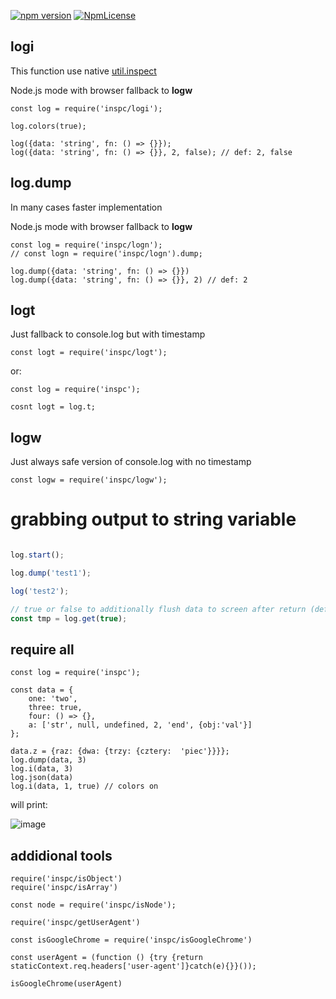 [![npm version](https://badge.fury.io/js/inspc.svg)](https://badge.fury.io/js/inspc)
[![NpmLicense](https://img.shields.io/npm/l/inspc.svg)](https://github.com/stopsopa/inspc/blob/master/LICENSE)


logi
---

This function use native [util.inspect](https://nodejs.org/api/util.html#util_util_inspect_object_options)

Node.js mode with browser fallback to **logw**

    const log = require('inspc/logi');
    
    log.colors(true);
    
    log({data: 'string', fn: () => {}});
    log({data: 'string', fn: () => {}}, 2, false); // def: 2, false
    
log.dump
---

In many cases faster implementation

Node.js mode with browser fallback to **logw**

    const log = require('inspc/logn');
    // const logn = require('inspc/logn').dump;
    
    log.dump({data: 'string', fn: () => {}})    
    log.dump({data: 'string', fn: () => {}}, 2) // def: 2   
    
logt
---

Just fallback to console.log but with timestamp

    const logt = require('inspc/logt');
    
or:
    
    const log = require('inspc');
    
    cosnt logt = log.t;
    
logw
---

Just always safe version of console.log with no timestamp 

    const logw = require('inspc/logw');  
    
# grabbing output to string variable

```javascript

log.start();

log.dump('test1');

log('test2');

// true or false to additionally flush data to screen after return (def false)
const tmp = log.get(true);
```    
    
require all
---

    
    const log = require('inspc');
    
    const data = {
        one: 'two',
        three: true,
        four: () => {},
        a: ['str', null, undefined, 2, 'end', {obj:'val'}]
    };
    
    data.z = {raz: {dwa: {trzy: {cztery:  'piec'}}}};
    log.dump(data, 3)
    log.i(data, 3)
    log.json(data)
    log.i(data, 1, true) // colors on
    
will print:

![image](https://user-images.githubusercontent.com/3743506/50531636-4ca2f200-0b05-11e9-93ae-9641ed80431d.png)
    
addidional tools
---    

    require('inspc/isObject')
    require('inspc/isArray')
    
    const node = require('inspc/isNode');
    
    require('inspc/getUserAgent')
    
    const isGoogleChrome = require('inspc/isGoogleChrome')
    
    const userAgent = (function () {try {return staticContext.req.headers['user-agent']}catch(e){}}());
    
    isGoogleChrome(userAgent) 


    
         

